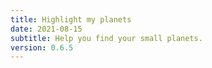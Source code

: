 ```yaml
---
title: Highlight my planets
date: 2021-08-15
subtitle: Help you find your small planets.
version: 0.6.5
---
```

